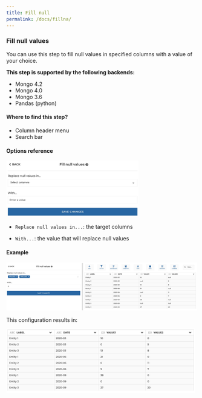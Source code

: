```yaml
---
title: Fill null
permalink: /docs/fillna/
---
```


### Fill null values

You can use this step to fill null values in specified columns with a value of
your choice.

**This step is supported by the following backends:**

- Mongo 4.2
- Mongo 4.0
- Mongo 3.6
- Pandas (python)

#### Where to find this step?

- Column header menu
- Search bar

#### Options reference

<img src="../../img/docs/user-interface/fillna_step_form.jpg" width="350" />

- `Replace null values in...`: the target columns

- `With...`: the value that will replace null values

#### Example

<img src="../../img/docs/user-interface/fillna_example_conf.jpg" width="750" />

This configuration results in:

<img src="../../img/docs/user-interface/fillna_example_result.jpg" width="500" />

